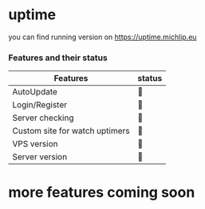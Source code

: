 # uptime
you can find running version on https://uptime.michlip.eu

### Features and their status

| Features                         | status             |
| --------------------------------| ------------------ |
| AutoUpdate                      | :red_circle:       |
| Login/Register                  | :red_circle:       |
| Server checking                 | :red_circle:       |
| Custom site for watch uptimers  | :red_circle:       |
| VPS version                     | :red_circle:       |
| Server version                  | :red_circle:       |
# more features coming soon
